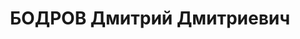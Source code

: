 ---
title: БОДРОВ Дмитрий Дмитриевич
description: "Род. в 1898, Витебская губ., Витебский уезд, дер. Норатово, белорус,\
  \ обр.: среднее, член ВКП(б). Начальник Строительно-квартирного управления МВО.\
  \ \n  Арестован 07.08.1937. Обв. в вредительстве, подготовке терактов и участии\
  \ в антисоветской организации. Приговор: ВК ВС СССР, 31.10.1937 – ВМН. Расстрелян\
  \ 01.11.1937, г.Москва. \n  Реабилитирован ВК ВС СССР 22.02.1956"
---